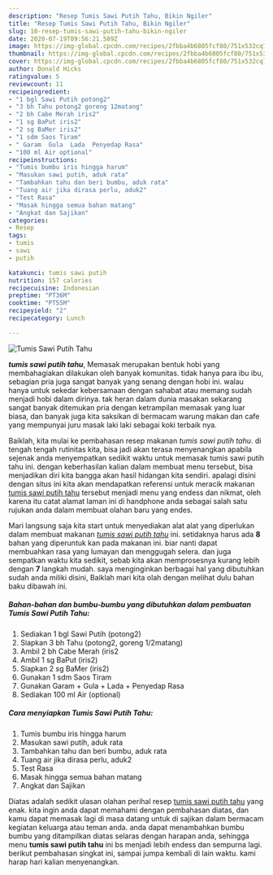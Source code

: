 ```yaml
---
description: "Resep Tumis Sawi Putih Tahu, Bikin Ngiler"
title: "Resep Tumis Sawi Putih Tahu, Bikin Ngiler"
slug: 10-resep-tumis-sawi-putih-tahu-bikin-ngiler
date: 2020-07-19T09:56:21.589Z
image: https://img-global.cpcdn.com/recipes/2fbba4b6805fcf80/751x532cq70/tumis-sawi-putih-tahu-foto-resep-utama.jpg
thumbnail: https://img-global.cpcdn.com/recipes/2fbba4b6805fcf80/751x532cq70/tumis-sawi-putih-tahu-foto-resep-utama.jpg
cover: https://img-global.cpcdn.com/recipes/2fbba4b6805fcf80/751x532cq70/tumis-sawi-putih-tahu-foto-resep-utama.jpg
author: Donald Hicks
ratingvalue: 5
reviewcount: 11
recipeingredient:
- "1 bgl Sawi Putih potong2"
- "3 bh Tahu potong2 goreng 12matang"
- "2 bh Cabe Merah iris2"
- "1 sg BaPut iris2"
- "2 sg BaMer iris2"
- "1 sdm Saos Tiram"
- " Garam  Gula  Lada  Penyedap Rasa"
- "100 ml Air optional"
recipeinstructions:
- "Tumis bumbu iris hingga harum"
- "Masukan sawi putih, aduk rata"
- "Tambahkan tahu dan beri bumbu, aduk rata"
- "Tuang air jika dirasa perlu, aduk2"
- "Test Rasa"
- "Masak hingga semua bahan matang"
- "Angkat dan Sajikan"
categories:
- Resep
tags:
- tumis
- sawi
- putih

katakunci: tumis sawi putih 
nutrition: 157 calories
recipecuisine: Indonesian
preptime: "PT36M"
cooktime: "PT55M"
recipeyield: "2"
recipecategory: Lunch

---
```



![Tumis Sawi Putih Tahu](https://img-global.cpcdn.com/recipes/2fbba4b6805fcf80/751x532cq70/tumis-sawi-putih-tahu-foto-resep-utama.jpg)

<b><i>tumis sawi putih tahu</i></b>, Memasak merupakan bentuk hobi yang membahagiakan dilakukan oleh banyak komunitas. tidak hanya para ibu ibu, sebagian pria juga sangat banyak yang senang dengan hobi ini. walau hanya untuk sekedar kebersamaan dengan sahabat atau memang sudah menjadi hobi dalam dirinya. tak heran dalam dunia masakan sekarang sangat banyak ditemukan pria dengan ketrampilan memasak yang luar biasa, dan banyak juga kita saksikan di bermacam warung makan dan cafe yang mempunyai juru masak laki laki sebagai koki terbaik nya.

Baiklah, kita mulai ke pembahasan resep makanan <i>tumis sawi putih tahu</i>. di tengah tengah rutinitas kita, bisa jadi akan terasa menyenangkan apabila sejenak anda menyempatkan sedikit waktu untuk memasak tumis sawi putih tahu ini. dengan keberhasilan kalian dalam membuat menu tersebut, bisa menjadikan diri kita bangga akan hasil hidangan kita sendiri. apalagi disini dengan situs ini kita akan mendapatkan referensi untuk meracik makanan <u>tumis sawi putih tahu</u> tersebut menjadi menu yang endess dan nikmat, oleh karena itu catat alamat laman ini di handphone anda sebagai salah satu rujukan anda dalam membuat olahan baru yang endes.




Mari langsung saja kita start untuk menyediakan alat alat yang diperlukan dalam membuat makanan <u><i>tumis sawi putih tahu</i></u> ini. setidaknya harus ada <b>8</b> bahan yang diperuntuk kan pada makanan ini. biar nanti dapat membuahkan rasa yang lumayan dan menggugah selera. dan juga sempatkan waktu kita sedikit, sebab kita akan memprosesnya kurang lebih dengan <b>7</b> langkah mudah. saya menginginkan berbagai hal yang dibutuhkan sudah anda miliki disini, Baiklah mari kita olah dengan melihat dulu bahan baku dibawah ini.

<!--inarticleads1-->

##### Bahan-bahan dan bumbu-bumbu yang dibutuhkan dalam pembuatan Tumis Sawi Putih Tahu:

1. Sediakan 1 bgl Sawi Putih (potong2)
1. Siapkan 3 bh Tahu (potong2, goreng 1/2matang)
1. Ambil 2 bh Cabe Merah (iris2
1. Ambil 1 sg BaPut (iris2)
1. Siapkan 2 sg BaMer (iris2)
1. Gunakan 1 sdm Saos Tiram
1. Gunakan  Garam + Gula + Lada + Penyedap Rasa
1. Sediakan 100 ml Air (optional)




<!--inarticleads2-->

##### Cara menyiapkan Tumis Sawi Putih Tahu:

1. Tumis bumbu iris hingga harum
1. Masukan sawi putih, aduk rata
1. Tambahkan tahu dan beri bumbu, aduk rata
1. Tuang air jika dirasa perlu, aduk2
1. Test Rasa
1. Masak hingga semua bahan matang
1. Angkat dan Sajikan




Diatas adalah sedikit ulasan olahan perihal resep <u>tumis sawi putih tahu</u> yang enak. kita ingin anda dapat memahami dengan pembahasan diatas, dan kamu dapat memasak lagi di masa datang untuk di sajikan dalam bermacam kegiatan keluarga atau teman anda. anda dapat menambahkan bumbu bumbu yang ditampilkan diatas selaras dengan harapan anda, sehingga menu <b>tumis sawi putih tahu</b> ini bs menjadi lebih endess dan sempurna lagi. berikut pembahasan singkat ini, sampai jumpa kembali di lain waktu. kami harap hari kalian menyenangkan.
